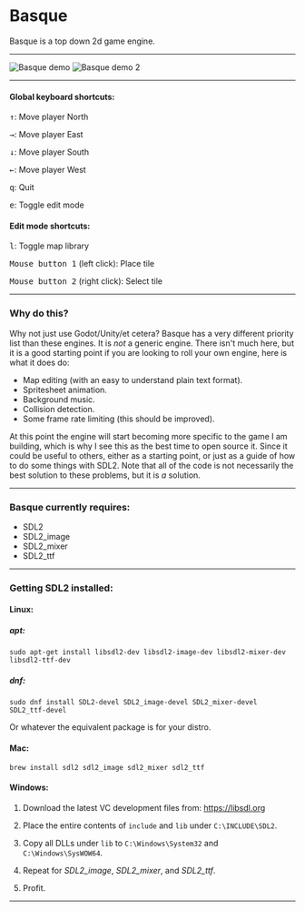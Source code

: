 # Basque

Basque is a top down 2d game engine.

---

![Basque demo](https://github.com/ryanpcmcquen/basque/raw/master/assets/images/basque_demo.gif 'Basque demo')
![Basque demo 2](https://github.com/ryanpcmcquen/basque/raw/master/assets/images/basque_demo_2.gif 'Basque demo 2')

---

#### Global keyboard shortcuts:

<kbd>↑</kbd>: Move player North

<kbd>→</kbd>: Move player East

<kbd>↓</kbd>: Move player South

<kbd>←</kbd>: Move player West

<kbd>q</kbd>: Quit

<kbd>e</kbd>: Toggle edit mode

#### Edit mode shortcuts:

<kbd>l</kbd>: Toggle map library

<kbd>Mouse button 1</kbd> (left click): Place tile

<kbd>Mouse button 2</kbd> (right click): Select tile

---

### Why do this?

Why not just use Godot/Unity/et cetera? Basque has a very different priority list than these engines. It is _not_ a generic engine. There isn't much here, but it is a good starting point if you are looking to roll your own engine, here is what it does do:

-   Map editing (with an easy to understand plain text format).
-   Spritesheet animation.
-   Background music.
-   Collision detection.
-   Some frame rate limiting (this should be improved).

At this point the engine will start becoming more specific to the game I am building, which is why I see this as the best time to open source it. Since it could be useful to others, either as a starting point, or just as a guide of how to do some things with SDL2. Note that all of the code is not necessarily the best solution to these problems, but it is _a_ solution.

---

### Basque currently requires:

-   SDL2
-   SDL2_image
-   SDL2_mixer
-   SDL2_ttf

---

### Getting SDL2 installed:

#### Linux:

##### apt:

```
sudo apt-get install libsdl2-dev libsdl2-image-dev libsdl2-mixer-dev libsdl2-ttf-dev
```

##### dnf:

```
sudo dnf install SDL2-devel SDL2_image-devel SDL2_mixer-devel SDL2_ttf-devel
```

Or whatever the equivalent package is for your distro.

#### Mac:

```
brew install sdl2 sdl2_image sdl2_mixer sdl2_ttf
```

#### Windows:

1. Download the latest VC development files from: https://libsdl.org

2. Place the entire contents of `include` and `lib` under `C:\INCLUDE\SDL2`.

3. Copy all DLLs under `lib` to `C:\Windows\System32` and `C:\Windows\SysWOW64`.

4. Repeat for _SDL2_image_, _SDL2_mixer_, and _SDL2_ttf_.

5. Profit.

---
